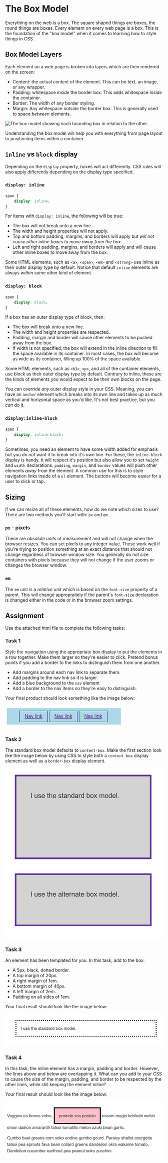 # The Box Model

Everything on the web is a box. The square shaped things are boxes, the round things are boxes. Every element on every web page is a box. This is the foundation of the "box model" when it comes to learning how to style things in CSS.

## Box Model Layers

Each element on a web page is broken into layers which are then rendered on the screen:

- Content: the actual content of the element. This can be text, an image, or any wrapper.
- Padding: whitespace _inside_ the border box. This adds whitespace _inside_ the container.
- Border: The width of any border styling.
- Margin: Any whitespace _outside_ the border box. This is generally used to space _between_ elements.

![The box model showing each bounding box in relation to the other.](https://developer.mozilla.org/en-US/docs/Learn/CSS/Building_blocks/The_box_model/box-model.png)

Understanding the box model will help you with everything from page layout to positioning items within a container.

## `inline` vs `block` display

Depending on the `display` property, boxes will act differently. CSS rules will also apply differently depending on the display type specified.

### `display: inline`

```css
span {
    display: inline;
}
```

For items with `display: inline`, the following will be true:

- The box will not break onto a new line.
- The width and height properties will not apply.
- Top and bottom padding, margins, and borders will apply but _will not cause other inline boxes to move away from the box_.
- Left and right padding, margins, and borders will apply and will cause other inline boxes to move away from the box.

Some HTML elements, such as `<a>`, `<span>`, `<em>` and `<strong>` use inline as their outer display type by default. Notice that default `inline` elements are always _within_ some other kind of element.

### `display: block`

```css
span {
    display: block;
}
```

If a box has an outer display type of block, then:

- The box will break onto a new line.
- The width and height properties are respected.
- Padding, margin and border will cause other elements to be pushed away from the box.
- If width is not specified, the box will extend in the inline direction to fill the space available in its container. In most cases, the box will become as wide as its container, filling up 100% of the space available.

Some HTML elements, such as `<h1>`, `<p>`, and all of the container elements, use block as their outer display type by default. Contrary to inline, these are the kinds of elements you would expect to be their own blocks on the page.

You can override _any_ outer display style in your CSS. Meaning, you can have an `anchor` element which breaks into its own line and takes up as much vertical and horizontal space as you'd like. It's not best practice, but you _can_ do it.

### `display:inline-block`

```css
span {
    display: inline-block;
}
```

Sometimes, you need an element to have some width added for emphasis but you do _not_ want it to break into it's own line. For these, the `inline-block` display is handy. It will respect it's position but also allow you to set `height` and `width` declarations. `padding`, `margin`, and `border` values will push other elements _away_ from the element. A common use for this is to style navigation links inside of a `ul` element. The buttons will become easier for a user to click or tap.

## Sizing

If we can resize all of these elements, how do we note which sizes to use? There are two methods you'll start with: `px` and `em`.

### `px` - pixels

These are _absolute units_ of measurement and will not change when the browser resizes. You can set pixels to any integer value. These work well if you're trying to position something at an exact distance that should not change regardless of browser window size. You generally do not size containers with pixels because they will not change if the user zooms or changes the browser window.

### `em`

The `em` unit is a _relative unit_ which is based on the `font-size` property of a parent. This will change appropraitely if the parent's `font-size` declaration is changed either in the code or in the browser zoom settings.

## Assignment

Use the attached html file to complete the following tasks:

### Task 1

Style the navigation using the appropriate box display to put the elements in a row together. Make them larger so they're easier to click. Pretend bonus points if you add a border to the links to distinguish them from one another.

- Add margins around each nav link to separate them.
- Add padding to the nav link so it is larger.
- Add a blue background to the `nav` element
- Add a border to the nav items so they're easy to distinguish.

Your final product should look something like the image below:

![A screenshot of a simple navigation.](img/nav.jpg)

### Task 2

The standard box model defaults to `content-box`. Make the first section look like the image below by using CSS to style both a `content-box` display element as well as a `border-box` display element.

![An image showing two boxes styled with the different box-sizing paradigms.](img/box-model1.png)

### Task 3

An element has been templated for you. In this task, add to the box:

- A 5px, black, dotted border.
- A top margin of 20px.
- A right margin of 1em.
- A bottom margin of 40px.
- A left margin of 2em.
- Padding on all sides of 1em.

Your final result should look like the image below:

![A sample div styled with the padding and margins outlined above.](img/box-model2.png)

### Task 4

In this task, the inline element has a margin, padding and border. However, the lines above and below are overlapping it. What can you add to your CSS to cause the size of the margin, padding, and border to be respected by the other lines, while still keeping the element inline?

Your final result should look like the image below:

![An inline element with proper padding and margins applied.](img/box-model3.png)